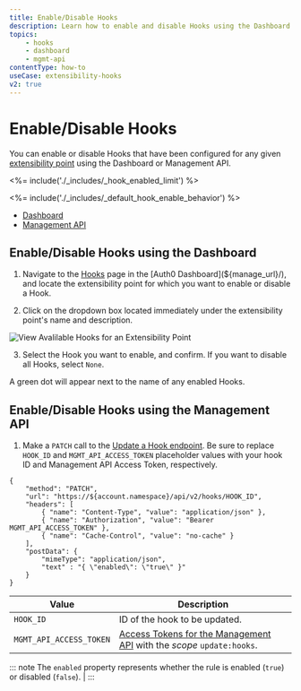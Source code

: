 ```yaml
---
title: Enable/Disable Hooks
description: Learn how to enable and disable Hooks using the Dashboard  and Management API.
topics:
    - hooks
    - dashboard
    - mgmt-api
contentType: how-to
useCase: extensibility-hooks
v2: true
---
```


# Enable/Disable Hooks

You can enable or disable Hooks that have been configured for any given [extensibility point](/hooks/extensibility-points) using the Dashboard or Management API.

<%= include('./_includes/_hook_enabled_limit') %>

<%= include('./_includes/_default_hook_enable_behavior') %>

<div class="code-picker">
  <div class="languages-bar">
    <ul>
      <li><a href="#dashboard" data-toggle="tab">Dashboard</a></li>
      <li><a href="#mgmt-api" data-toggle="tab">Management API</a></li>
    </ul>
  </div>
  <div class="tab-content">
    <div id="dashboard" class="tab-pane active">

## Enable/Disable Hooks using the Dashboard

1. Navigate to the [Hooks](${manage_url}/#/hooks) page in the [Auth0 Dashboard](${manage_url}/), and locate the extensibility point for which you want to enable or disable a Hook.

2. Click on the dropdown box located immediately under the extensibility point's name and description.

  ![View Avalilable Hooks for an Extensibility Point](/media/articles/hooks/select-hook-to-enable.png)

3. Select the Hook you want to enable, and confirm. If you want to disable all Hooks, select `None`.

A green dot will appear next to the name of any enabled Hooks.
    </div>
    <div id="mgmt-api" class="tab-pane">

## Enable/Disable Hooks using the Management API

1. Make a `PATCH` call to the [Update a Hook endpoint](/api/management/v2/#!/Hooks/patch_hooks_by_id). Be sure to replace `HOOK_ID` and `MGMT_API_ACCESS_TOKEN` placeholder values with your hook ID and Management API Access Token, respectively.

```har
{
	"method": "PATCH",
	"url": "https://${account.namespace}/api/v2/hooks/HOOK_ID",
	"headers": [
    	{ "name": "Content-Type", "value": "application/json" },
   		{ "name": "Authorization", "value": "Bearer MGMT_API_ACCESS_TOKEN" },
    	{ "name": "Cache-Control", "value": "no-cache" }
	],
	"postData": {
      	"mimeType": "application/json",
      	"text" : "{ \"enabled\": \"true\" }"
	}
}
```

| Value | Description |
| - | - |
| `HOOK_ID` | ID of the hook to be updated. |
| `MGMT_API_ACCESS_TOKEN` | [Access Tokens for the Management API](/api/management/v2/tokens) with the <dfn data-key="scope">scope</dfn> `update:hooks`. |

::: note
The `enabled` property represents whether the rule is enabled (`true`) or disabled (`false`). |
:::

</div>
  </div>
</div>
